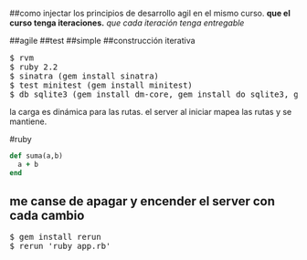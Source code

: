 ##como injectar los principios de desarrollo agil en el mismo curso.
**que el curso tenga iteraciones.**
*que cada iteración tenga entregable*

##agile
##test
##simple
##construcción iterativa

<pre>
$ rvm
$ ruby 2.2
$ sinatra (gem install sinatra)
$ test minitest (gem install minitest)
$ db sqlite3 (gem install dm-core, gem install do_sqlite3, gem install dm-sqlite-adapter,)
</pre>

la carga es dinámica para las rutas.
el server al iniciar mapea las rutas y se mantiene.


#ruby
```ruby
def suma(a,b)
  a + b
end
```

## me canse de apagar y encender el server con cada cambio
<pre>
$ gem install rerun
$ rerun 'ruby app.rb'
</pre>
